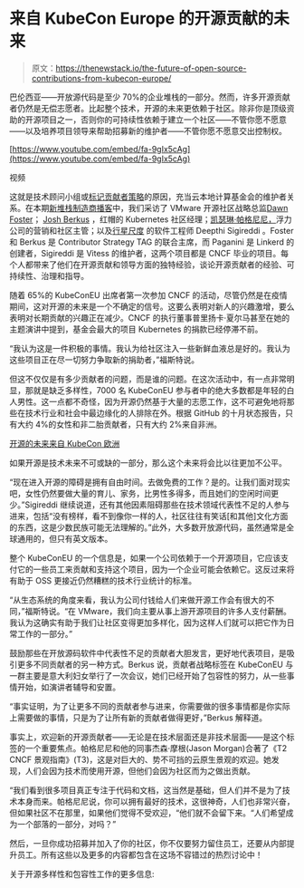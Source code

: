 # 来自 KubeCon Europe 的开源贡献的未来

> 原文：<https://thenewstack.io/the-future-of-open-source-contributions-from-kubecon-europe/>

巴伦西亚——开放源代码是至少 70%的企业堆栈的一部分。然而，许多开源贡献者仍然是无偿志愿者。比起整个技术，开源的未来更依赖于社区。除非你是顶级资助的开源项目之一，否则你的可持续性依赖于建立一个社区——不管你愿不愿意——以及培养项目领导来帮助招募新的维护者——不管你愿不愿意交出控制权。

[https://www.youtube.com/embed/fa-9gIx5cAg](https://www.youtube.com/embed/fa-9gIx5cAg)

视频

这就是技术顾问小组或[标记贡献者策略](https://github.com/cncf/tag-contributor-strategy)的原因，充当云本地计算基金会的维护者关系。在本期[新堆栈制造商播客](/tag/the-new-stack-makers)中，我们采访了 VMware 开源社区战略总监[Dawn Foster](https://twitter.com/geekygirldawn)； [Josh Berkus](https://twitter.com/fuzzychef) ，红帽的 Kubernetes 社区经理；[凯瑟琳·帕格尼尼，](https://twitter.com/CathPaga)浮力公司的营销和社区主管；以及[行星尺度](https://twitter.com/ATechGirl) 的软件工程师 Deepthi Sigireddi 。Foster 和 Berkus 是 Contributor Strategy TAG 的联合主席，而 Paganini 是 Linkerd 的创建者，Sigireddi 是 Vitess 的维护者，这两个项目都是 CNCF 毕业的项目。每个人都带来了他们在开源贡献和领导方面的独特经验，谈论开源贡献者的经验、可持续性、治理和指导。

随着 65%的 KubeConEU 出席者第一次参加 CNCF 的活动，尽管仍然是在疫情期间，这对开源的未来是一个不确定的信号。这要么表明对新人的兴趣激增，要么表明对长期贡献的兴趣正在减少。CNCF 的执行董事普里扬卡·夏尔马甚至在她的主题演讲中提到，基金会最大的项目 Kubernetes 的捐款已经停滞不前。

“我认为这是一件积极的事情。我认为给社区注入一些新鲜血液总是好的。我认为这些项目正在尽一切努力争取新的捐助者，”福斯特说。

但这不仅仅是有多少贡献者的问题，而是谁的问题。在这次活动中，有一点非常明显，那就是缺乏多样性，7000 名 KubeConEU 参与者中的绝大多数都是年轻的白人男性。这一点都不奇怪，因为开源仍然基于大量的志愿工作，这不可避免地将那些在技术行业和社会中最边缘化的人排除在外。根据 GitHub 的十月状态报告，只有大约 4%的女性和非二胎贡献者，只有大约 2%来自非洲。

[开源的未来来自 KubeCon 欧洲](https://thenewstack.simplecast.com/episodes/the-future-of-open-source-contributions-from-kubecon-europe)

如果开源是技术未来不可或缺的一部分，那么这个未来将会比以往更加不公平。

“现在进入开源的障碍是拥有自由时间。去做免费的工作？是的。让我们面对现实吧，女性仍然要做大量的育儿、家务，比男性多得多，而且她们的空闲时间更少。”Sigireddi 继续说道，还有其他因素阻碍那些在技术领域代表性不足的人参与进来，包括“没有榜样，看不到像你一样的人，社区往往有笑话[和其他]文化方面的东西，这是少数民族可能无法理解的。”此外，大多数开放源代码，虽然通常是全球通用的，但只有英文版本。

整个 KubeConEU 的一个信息是，如果一个公司依赖于一个开源项目，它应该支付它的一些员工来贡献和支持这个项目，因为一个企业可能会依赖它。这反过来将有助于 OSS 更接近仍然糟糕的技术行业统计的标准。

“从生态系统的角度来看，我认为公司付钱给人们来做开源工作会有很大的不同，”福斯特说。“在 VMware，我们向主要从事上游开源项目的许多人支付薪酬。我认为这确实有助于我们让社区变得更加多样化，因为这样人们就可以把它作为日常工作的一部分。”

鼓励那些在开放源码软件中代表性不足的贡献者大胆发言，更好地代表项目，是吸引更多不同贡献者的另一种方式。Berkus 说，贡献者战略标签在 KubeConEU 与一群主要是意大利妇女举行了一次会议，她们已经开始了包容性的努力，从一些事情开始，如演讲者辅导和安置。

“事实证明，为了让更多不同的贡献者参与进来，你需要做的很多事情都是你实际上需要做的事情，只是为了让所有新的贡献者做得更好，”Berkus 解释道。

事实上，欢迎新的开源贡献者——无论是在技术层面还是非技术层面——是这个标签的一个重要焦点。帕格尼尼和他的同事杰森·摩根(Jason Morgan)合著了《T2 CNCF 景观指南》(T3)，这是对巨大的、势不可挡的云原生景观的欢迎。她发现，人们会因为技术而使用开源，但他们会因为社区而为之做出贡献。

“我们看到很多项目真正专注于代码和文档，这当然是基础，但人们并不是为了技术本身而来。帕格尼尼说，你可以拥有最好的技术，这很神奇，人们也非常兴奋，但如果社区不在那里，如果他们觉得不受欢迎，“他们就不会留下来。“人们希望成为一个部落的一部分，对吗？”

然后，一旦你成功招募并加入了你的社区，你不仅要努力留住员工，还要从内部提升员工。所有这些以及更多的内容都包含在这场不容错过的热烈讨论中！

关于开源多样性和包容性工作的更多信息:

<svg xmlns:xlink="http://www.w3.org/1999/xlink" viewBox="0 0 68 31" version="1.1"><title>Group</title> <desc>Created with Sketch.</desc></svg>